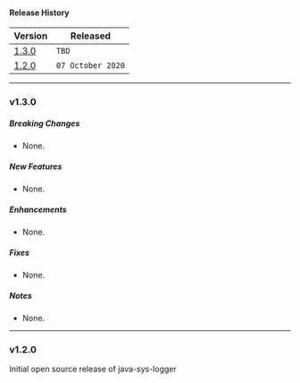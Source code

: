 #### Release History

| Version | Released |
| --- | --- |
|[1.3.0](#v130)| `TBD` |
| [1.2.0](#v120) | `07 October 2020` |

---

### v1.3.0

##### Breaking Changes
* None.

##### New Features
* None.

##### Enhancements
* None.

##### Fixes
* None.

##### Notes
* None.

---

### v1.2.0

Initial open source release of java-sys-logger

